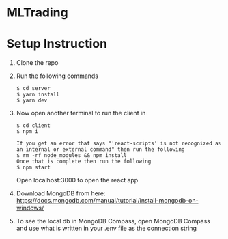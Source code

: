 # MLTrading

# Setup Instruction

1. Clone the repo
2. Run the following commands
    ```
    $ cd server
    $ yarn install
    $ yarn dev
    ```
3. Now open another terminal to run the client in
    ```
    $ cd client
    $ npm i

    If you get an error that says "'react-scripts' is not recognized as an internal or external command" then run the following
    $ rm -rf node_modules && npm install
    Once that is complete then run the following
    $ npm start
    ```

    Open localhost:3000 to open the react app
4. Download MongoDB from here: https://docs.mongodb.com/manual/tutorial/install-mongodb-on-windows/ 
5. To see the local db in MongoDB Compass, open MongoDB Compass and use what is written in your .env file as the connection string

